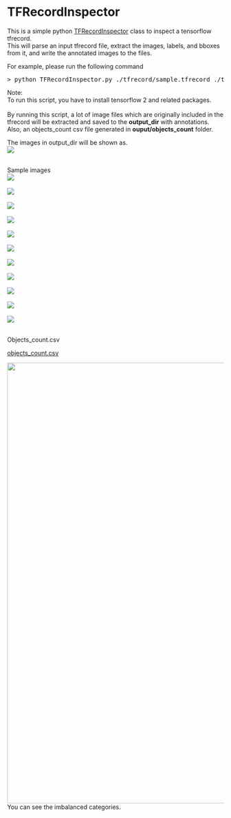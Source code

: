 # TFRecordInspector

This is a simple python <a href="./TFRecordInspector.py">TFRecordInspector</a> class to inspect a tensorflow tfrecord.<br>
This will parse an input tfrecord file, extract the images, labels, and bboxes from it, 
and write the annotated images to the files.<br>

For example, please run the following command<br>

<pre>
> python TFRecordInspector.py ./tfrecord/sample.tfrecord ./tfrecord/label_map.pbtxt ./output
</pre>

Note:<br>
  To run this script, you have to install tensorflow 2 and related packages.<br>
<br>
By running this script, a lot of image files which are originally included in the tfrecord
will be extracted and saved to the <b>output_dir</b> with annotations.<br>
Also, an objects_count csv file generated in <b>ouput/objects_count</b> folder.<br>

The images in output_dir will be shown as.<br>
<img src="./asset/images_in_output_folder.png"><br>

<br>
Sample images<br>
<img src="./output/0fd5dd22-f501-40d2-b402-2e45675997e3_0_668.jpg"><br><br>
<img src="./output/2ff122ba-e57f-41ca-829e-835fff52c117_0_6303.jpg"><br><br>
<img src="./output/2dce0990-6164-490f-920c-257445defaf1_0_2174.jpg"><br><br>
<img src="./output/03bf57ff-f5cb-43e9-a179-2b870a758385_0_7559.jpg"><br><br>
<img src="./output/4d31ad52-7383-41a4-bdba-3f99a7cd48f5_0_6793.jpg"><br><br>
<img src="./output/052b72a0-c5e1-474b-8a24-a254d64f5771_0_427.jpg"><br><br>
<img src="./output/60973d51-a092-4d44-b34c-6d281cff4332_0_9793.jpg"><br><br>
<img src="./output/2b148be8-7a12-4227-870e-d16c1ecfc71e_0_1469.jpg"><br><br>
<img src="./output/3b0e4103-6620-4971-9684-5b7e09d625d9_0_6847.jpg"><br><br>
<img src="./output/43cc3dda-2a8e-4e99-8a3f-cf70e8726e1f_0_1856.jpg"><br><br>
<img src="./output/b2500a69-ddfa-4303-9c04-8234469ad727_0_3063.jpg"><br><br>

Objects_count.csv <br>

<a href="./output/objects_count/objects_count.csv">objects_count.csv</a>
<br>

<img src = "./asset/objects_count.csv.png" width="1024" height="auto"><br>
You can see the imbalanced categories.<br>


